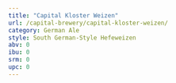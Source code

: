 ```yaml
---
title: "Capital Kloster Weizen"
url: /capital-brewery/capital-kloster-weizen/
category: German Ale
style: South German-Style Hefeweizen
abv: 0
ibu: 0
srm: 0
upc: 0
---
```


